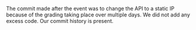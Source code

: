 The commit made after the event was to change the API to a static IP because of the grading taking place over multiple days. We did not add any excess code. Our commit history is present.